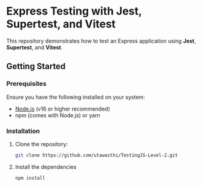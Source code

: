 # Express Testing with Jest, Supertest, and Vitest

This repository demonstrates how to test an Express application using **Jest**, **Supertest**, and **Vitest**.

## Getting Started

### Prerequisites

Ensure you have the following installed on your system:

- [Node.js](https://nodejs.org/) (v16 or higher recommended)
- npm (comes with Node.js) or yarn

### Installation

1. Clone the repository:

   ```bash
   git clone https://github.com/utawasthi/TestingJS-Level-2.git

2. Install the dependencies

   ```bash
   npm install